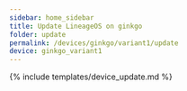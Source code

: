```yaml
---
sidebar: home_sidebar
title: Update LineageOS on ginkgo
folder: update
permalink: /devices/ginkgo/variant1/update
device: ginkgo_variant1
---
```

{% include templates/device_update.md %}
